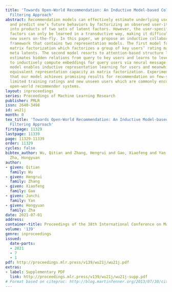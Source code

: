 ```yaml
---
title: 'Towards Open-World Recommendation: An Inductive Model-based Collaborative
  Filtering Approach'
abstract: Recommendation models can effectively estimate underlying user interests
  and predict one’s future behaviors by factorizing an observed user-item rating matrix
  into products of two sets of latent factors. However, the user-specific embedding
  factors can only be learned in a transductive way, making it difficult to handle
  new users on-the-fly. In this paper, we propose an inductive collaborative filtering
  framework that contains two representation models. The first model follows conventional
  matrix factorization which factorizes a group of key users’ rating matrix to obtain
  meta latents. The second model resorts to attention-based structure learning that
  estimates hidden relations from query to key users and learns to leverage meta latents
  to inductively compute embeddings for query users via neural message passing. Our
  model enables inductive representation learning for users and meanwhile guarantees
  equivalent representation capacity as matrix factorization. Experiments demonstrate
  that our model achieves promising results for recommendation on few-shot users with
  limited training ratings and new unseen users which are commonly encountered in
  open-world recommender systems.
layout: inproceedings
series: Proceedings of Machine Learning Research
publisher: PMLR
issn: 2640-3498
id: wu21j
month: 0
tex_title: 'Towards Open-World Recommendation: An Inductive Model-based Collaborative
  Filtering Approach'
firstpage: 11329
lastpage: 11339
page: 11329-11339
order: 11329
cycles: false
bibtex_author: Wu, Qitian and Zhang, Hengrui and Gao, Xiaofeng and Yan, Junchi and
  Zha, Hongyuan
author:
- given: Qitian
  family: Wu
- given: Hengrui
  family: Zhang
- given: Xiaofeng
  family: Gao
- given: Junchi
  family: Yan
- given: Hongyuan
  family: Zha
date: 2021-07-01
address:
container-title: Proceedings of the 38th International Conference on Machine Learning
volume: '139'
genre: inproceedings
issued:
  date-parts:
  - 2021
  - 7
  - 1
pdf: http://proceedings.mlr.press/v139/wu21j/wu21j.pdf
extras:
- label: Supplementary PDF
  link: http://proceedings.mlr.press/v139/wu21j/wu21j-supp.pdf
# Format based on citeproc: http://blog.martinfenner.org/2013/07/30/citeproc-yaml-for-bibliographies/
---
```

